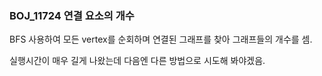 ### BOJ_11724 연결 요소의 개수

BFS 사용하여 모든 vertex를 순회하며 연결된 그래프를 찾아 그래프들의 개수를 셈.

실행시간이 매우 길게 나왔는데 다음엔 다른 방법으로 시도해 봐야겠음.
